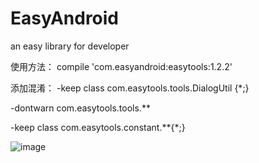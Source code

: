# EasyAndroid
an easy library for developer

使用方法：
compile 'com.easyandroid:easytools:1.2.2'

添加混淆：
-keep class com.easytools.tools.DialogUtil {*;}

-dontwarn com.easytools.tools.**

-keep class com.easytools.constant.**{*;}


 ![image](https://github.com/gycold/EasyAndroid/raw/master/pictures/list.png)
